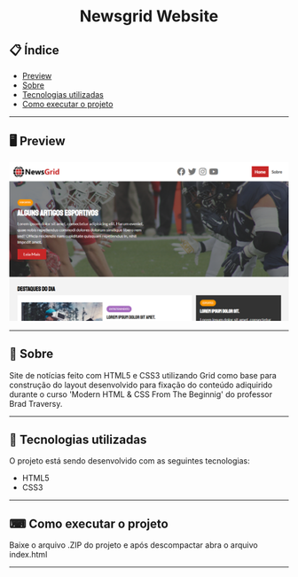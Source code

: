 <h1 align="center">
  Newsgrid Website
</h1>

## 📋 Índice

- [Preview](#-Preview)
- [Sobre](#-Sobre)
- [Tecnologias utilizadas](#-Tecnologias-utilizadas)
- [Como executar o projeto](#-Como-executar-o-projeto)

---

## 🖥 Preview

<p align="center">
  <img src="img/layout.png" width="700" >
</p>

---

## 📖 Sobre 

Site de notícias feito com HTML5 e CSS3 utilizando Grid como base para construção do layout desenvolvido para fixação do conteúdo adiquirido durante o curso 'Modern HTML & CSS From The Beginnig' do professor Brad Traversy. 

---

## 🚀 Tecnologias utilizadas
O projeto está sendo desenvolvido com as seguintes tecnologias:
- HTML5
- CSS3

---

## ⌨ Como executar o projeto

Baixe o arquivo .ZIP do projeto e após descompactar abra o arquivo index.html

---

